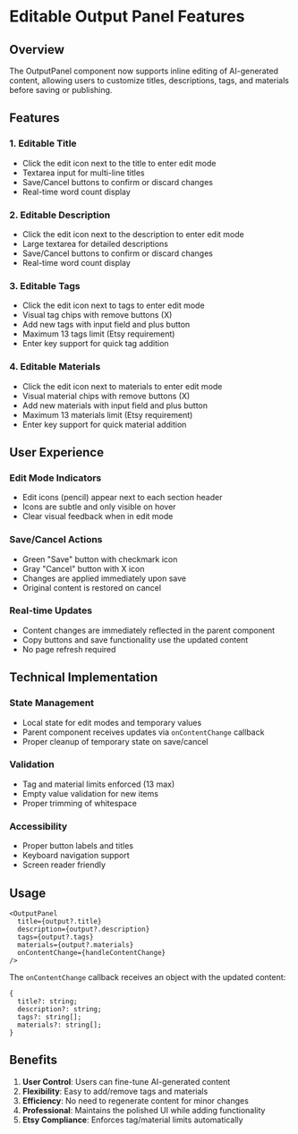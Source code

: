 # Editable Output Panel Features

## Overview
The OutputPanel component now supports inline editing of AI-generated content, allowing users to customize titles, descriptions, tags, and materials before saving or publishing.

## Features

### 1. Editable Title
- Click the edit icon next to the title to enter edit mode
- Textarea input for multi-line titles
- Save/Cancel buttons to confirm or discard changes
- Real-time word count display

### 2. Editable Description
- Click the edit icon next to the description to enter edit mode
- Large textarea for detailed descriptions
- Save/Cancel buttons to confirm or discard changes
- Real-time word count display

### 3. Editable Tags
- Click the edit icon next to tags to enter edit mode
- Visual tag chips with remove buttons (X)
- Add new tags with input field and plus button
- Maximum 13 tags limit (Etsy requirement)
- Enter key support for quick tag addition

### 4. Editable Materials
- Click the edit icon next to materials to enter edit mode
- Visual material chips with remove buttons (X)
- Add new materials with input field and plus button
- Maximum 13 materials limit (Etsy requirement)
- Enter key support for quick material addition

## User Experience

### Edit Mode Indicators
- Edit icons (pencil) appear next to each section header
- Icons are subtle and only visible on hover
- Clear visual feedback when in edit mode

### Save/Cancel Actions
- Green "Save" button with checkmark icon
- Gray "Cancel" button with X icon
- Changes are applied immediately upon save
- Original content is restored on cancel

### Real-time Updates
- Content changes are immediately reflected in the parent component
- Copy buttons and save functionality use the updated content
- No page refresh required

## Technical Implementation

### State Management
- Local state for edit modes and temporary values
- Parent component receives updates via `onContentChange` callback
- Proper cleanup of temporary state on save/cancel

### Validation
- Tag and material limits enforced (13 max)
- Empty value validation for new items
- Proper trimming of whitespace

### Accessibility
- Proper button labels and titles
- Keyboard navigation support
- Screen reader friendly

## Usage

```tsx
<OutputPanel
  title={output?.title}
  description={output?.description}
  tags={output?.tags}
  materials={output?.materials}
  onContentChange={handleContentChange}
/>
```

The `onContentChange` callback receives an object with the updated content:
```tsx
{
  title?: string;
  description?: string;
  tags?: string[];
  materials?: string[];
}
```

## Benefits

1. **User Control**: Users can fine-tune AI-generated content
2. **Flexibility**: Easy to add/remove tags and materials
3. **Efficiency**: No need to regenerate content for minor changes
4. **Professional**: Maintains the polished UI while adding functionality
5. **Etsy Compliance**: Enforces tag/material limits automatically
